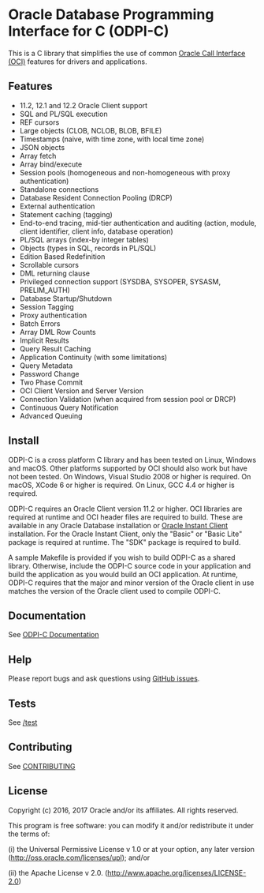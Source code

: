 # Oracle Database Programming Interface for C (ODPI-C)

This is a C library that simplifies the use of common
[Oracle Call Interface (OCI)](http://www.oracle.com/technetwork/database/features/oci/index.html)
features for drivers and applications.

## Features

- 11.2, 12.1 and 12.2 Oracle Client support
- SQL and PL/SQL execution
- REF cursors
- Large objects (CLOB, NCLOB, BLOB, BFILE)
- Timestamps (naive, with time zone, with local time zone)
- JSON objects
- Array fetch
- Array bind/execute
- Session pools (homogeneous and non-homogeneous with proxy authentication)
- Standalone connections
- Database Resident Connection Pooling (DRCP)
- External authentication
- Statement caching (tagging)
- End-to-end tracing, mid-tier authentication and auditing (action, module,
  client identifier, client info, database operation)
- PL/SQL arrays (index-by integer tables)
- Objects (types in SQL, records in PL/SQL)
- Edition Based Redefinition
- Scrollable cursors
- DML returning clause
- Privileged connection support (SYSDBA, SYSOPER, SYSASM, PRELIM_AUTH)
- Database Startup/Shutdown
- Session Tagging
- Proxy authentication
- Batch Errors
- Array DML Row Counts
- Implicit Results
- Query Result Caching
- Application Continuity (with some limitations)
- Query Metadata
- Password Change
- Two Phase Commit
- OCI Client Version and Server Version
- Connection Validation (when acquired from session pool or DRCP)
- Continuous Query Notification
- Advanced Queuing


## Install

ODPI-C is a cross platform C library and has been tested on Linux, Windows and
macOS. Other platforms supported by OCI should also work but have not been
tested. On Windows, Visual Studio 2008 or higher is required. On macOS, XCode 6
or higher is required. On Linux, GCC 4.4 or higher is required.

ODPI-C requires an Oracle Client version 11.2 or higher. OCI libraries are
required at runtime and OCI header files are required to build. These are
available in any Oracle Database installation or
[Oracle Instant Client](http://www.oracle.com/technetwork/database/features/instant-client/index.html)
installation. For the Oracle Instant Client, only the "Basic" or "Basic Lite"
package is required at runtime. The "SDK" package is required to build.

A sample Makefile is provided if you wish to build ODPI-C as a shared
library.  Otherwise, include the ODPI-C source code in your application
and build the application as you would build an OCI application. At runtime,
ODPI-C requires that the major and minor version of the Oracle client in use
matches the version of the Oracle client used to compile ODPI-C.

## Documentation

See [ODPI-C Documentation](https://oracle.github.io/odpi/doc/index.html)

## Help

Please report bugs and ask questions using [GitHub issues](https://github.com/oracle/odpi/issues).

## Tests

See [/test](https://github.com/oracle/odpi/tree/master/test)

## Contributing

See [CONTRIBUTING](https://github.com/oracle/odpi/blob/master/CONTRIBUTING.md)

## License

Copyright (c) 2016, 2017 Oracle and/or its affiliates.  All rights reserved.

This program is free software: you can modify it and/or redistribute it under
the terms of:

(i)  the Universal Permissive License v 1.0 or at your option, any
     later version (<http://oss.oracle.com/licenses/upl>); and/or

(ii) the Apache License v 2.0. (<http://www.apache.org/licenses/LICENSE-2.0>)
